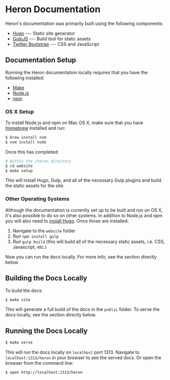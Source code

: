 # Heron Documentation

Heron's documentation was primarily built using the following components:

* [Hugo](http://gohugo.io) --- Static site generator
* [GulpJS](http://gulpjs.com) --- Build tool for static assets
* [Twitter Bootstrap](http://getbootstrap.com) --- CSS and JavaScript

## Documentation Setup

Running the Heron documentation locally requires that you have the following
installed:

* [Make](https://www.gnu.org/software/make/)
* [Node.js](https://nodejs.org/en/)
* [npm](https://www.npmjs.com/)

### OS X Setup

To install Node.js and npm on Mac OS X, make sure that you have
[Homebrew](http://brew.sh/) installed and run:

```bash
$ brew install nvm
$ nvm install node
```

Once this has completed:

```bash
# Within the /heron directory
$ cd website
$ make setup
```

This will install Hugo, Gulp, and all of the necessary Gulp plugins and build
the static assets for the site.

### Other Operating Systems

Although the documentation is currently set up to be built and run on OS X, it's
also possible to do so on other systems. In addition to Node.js and npm you will
also need to [install Hugo](https://github.com/spf13/hugo/releases). Once those
are installed:

1. Navigate to the `website` folder
2. Run `npm install gulp`
3. Run `gulp build` (this will build all of the necessary static assets, i.e.
   CSS, Javascript, etc.)

Now you can run the docs locally. For more info, see the section directly below.

## Building the Docs Locally

To build the docs:

```bash
$ make site
```

This will generate a full build of the docs in the `public` folder. To serve
the docs locally, see the section directly below.

## Running the Docs Locally

```bash
$ make serve
```

This will run the docs locally on `localhost` port 1313. Navigate to
`localhost:1313/heron` in your browser to see the served docs. Or open the
browser from the command line:

```bash
$ open http://localhost:1313/heron
```
